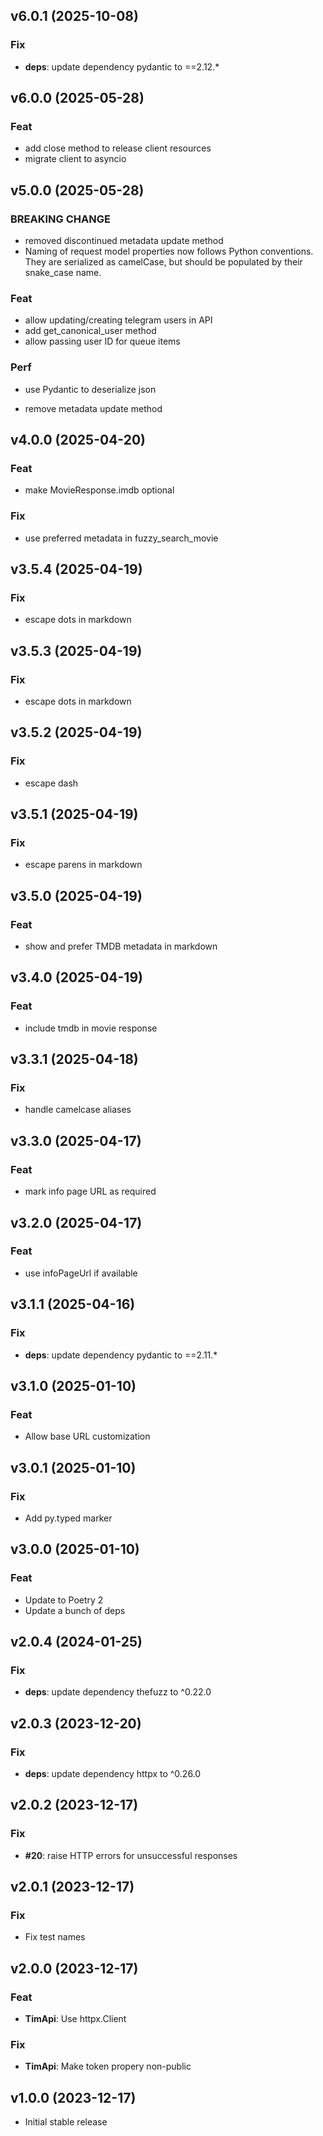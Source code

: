 ## v6.0.1 (2025-10-08)

### Fix

- **deps**: update dependency pydantic to ==2.12.*

## v6.0.0 (2025-05-28)

### Feat

- add close method to release client resources
- migrate client to asyncio

## v5.0.0 (2025-05-28)

### BREAKING CHANGE

- removed discontinued metadata update method
- Naming of request model properties now follows Python
conventions. They are serialized as camelCase, but should be populated
by their snake_case name.

### Feat

- allow updating/creating telegram users in API
- add get_canonical_user method
- allow passing user ID for queue items

### Perf

- use Pydantic to deserialize json


- remove metadata update method

## v4.0.0 (2025-04-20)

### Feat

- make MovieResponse.imdb optional

### Fix

- use preferred metadata in fuzzy_search_movie

## v3.5.4 (2025-04-19)

### Fix

- escape dots in markdown

## v3.5.3 (2025-04-19)

### Fix

- escape dots in markdown

## v3.5.2 (2025-04-19)

### Fix

- escape dash

## v3.5.1 (2025-04-19)

### Fix

- escape parens in markdown

## v3.5.0 (2025-04-19)

### Feat

- show and prefer TMDB metadata in markdown

## v3.4.0 (2025-04-19)

### Feat

- include tmdb in movie response

## v3.3.1 (2025-04-18)

### Fix

- handle camelcase aliases

## v3.3.0 (2025-04-17)

### Feat

- mark info page URL as required

## v3.2.0 (2025-04-17)

### Feat

- use infoPageUrl if available

## v3.1.1 (2025-04-16)

### Fix

- **deps**: update dependency pydantic to ==2.11.*

## v3.1.0 (2025-01-10)

### Feat

- Allow base URL customization

## v3.0.1 (2025-01-10)

### Fix

- Add py.typed marker

## v3.0.0 (2025-01-10)

### Feat

- Update to Poetry 2
- Update a bunch of deps

## v2.0.4 (2024-01-25)

### Fix

- **deps**: update dependency thefuzz to ^0.22.0

## v2.0.3 (2023-12-20)

### Fix

- **deps**: update dependency httpx to ^0.26.0

## v2.0.2 (2023-12-17)

### Fix

- **#20**: raise HTTP errors for unsuccessful responses

## v2.0.1 (2023-12-17)

### Fix

- Fix test names

## v2.0.0 (2023-12-17)

### Feat

- **TimApi**: Use httpx.Client

### Fix

- **TimApi**: Make token propery non-public

## v1.0.0 (2023-12-17)

- Initial stable release
